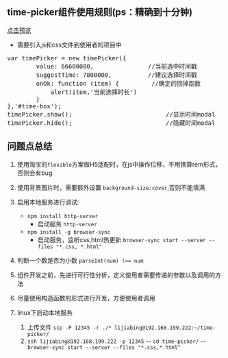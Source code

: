 ## time-picker组件使用规则(ps：精确到十分钟)

[点击预览](https://herolewis.github.io/TimePicker/)
* 需要引入js和css文件到使用者的项目中
<pre>
var timePicker = new timePicker({
        value: 66600000,               //当前选中时间戳
        suggestTime: 7800000,          //建议选择时间戳
        onOk: function (item) {         //确定的回掉函数
            alert(item,'当前选择时长')
        }
},'#time-box');
timePicker.show();                          //显示时间modal
timePicker.hide();                          //隐藏时间modal
</pre>

## 问题点总结

1. 使用淘宝的`flexible`方案做H5适配时，在js中操作位移，不用换算rem形式，否则会有bug
2. 使用背景图片时，需要额外设置 `background-size:cover`,否则不能填满 
3. 启用本地服务进行调试:
    * `npm install http-server` 
      - 启动服务 `http-server`
    * `npm install -g browser-sync` 
      - 启动服务，监听css,html热更新 `browser-sync start --server --files "*.css, *.html"`
4. 判断一个数是否为小数 `parseInt(num) !== num`
5. 组件开发之前，先进行可行性分析，定义使用者需要传递的参数以及调用的方法
6. 尽量使用构造函数的形式进行开发，方便使用者调用

7. linux下启动本地服务   

    1. 上传文件 `scp -P 12345 -r ./* lijiabing@192.168.199.222:~/time-picker/`
    2. `ssh lijiabing@192.168.199.222 -p 12345` -- `cd time-picker/` -- ` browser-sync start --server --files "*.css,*.html"`
